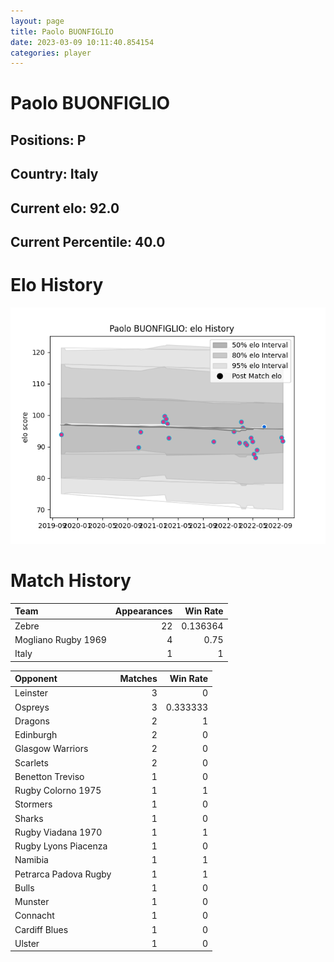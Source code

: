 ```yaml
---  
layout: page  
title: Paolo BUONFIGLIO  
date: 2023-03-09 10:11:40.854154  
categories: player  
---
```

# Paolo BUONFIGLIO

## Positions: P

## Country: Italy

## Current elo: 92.0

## Current Percentile: 40.0

# Elo History


![elo history](history_PaoloBUONFIGLIO.png)
# Match History


| Team                |   Appearances |   Win Rate |
|:--------------------|--------------:|-----------:|
| Zebre               |            22 |   0.136364 |
| Mogliano Rugby 1969 |             4 |   0.75     |
| Italy               |             1 |   1        |

| Opponent              |   Matches |   Win Rate |
|:----------------------|----------:|-----------:|
| Leinster              |         3 |   0        |
| Ospreys               |         3 |   0.333333 |
| Dragons               |         2 |   1        |
| Edinburgh             |         2 |   0        |
| Glasgow Warriors      |         2 |   0        |
| Scarlets              |         2 |   0        |
| Benetton Treviso      |         1 |   0        |
| Rugby Colorno 1975    |         1 |   1        |
| Stormers              |         1 |   0        |
| Sharks                |         1 |   0        |
| Rugby Viadana 1970    |         1 |   1        |
| Rugby Lyons Piacenza  |         1 |   0        |
| Namibia               |         1 |   1        |
| Petrarca Padova Rugby |         1 |   1        |
| Bulls                 |         1 |   0        |
| Munster               |         1 |   0        |
| Connacht              |         1 |   0        |
| Cardiff Blues         |         1 |   0        |
| Ulster                |         1 |   0        |
